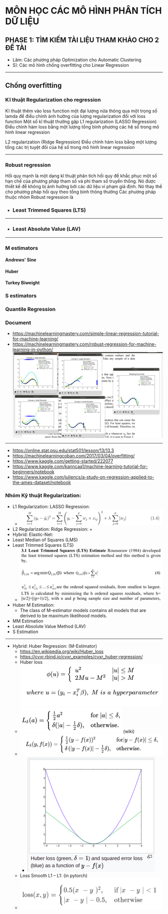 # MÔN HỌC CÁC MÔ HÌNH PHÂN TÍCH DỮ LIỆU

## PHASE 1: TÌM KIẾM TÀI LIỆU THAM KHẢO CHO 2 ĐỀ TÀI

+ Lâm: Các phương pháp Optimization cho Automatic Clustering
+ Sĩ: Các mô hình chống overfitting cho Linear Regression

___

## Chống overfitting

### Kĩ thuật Regularization cho regression

Kĩ thuật thêm vào loss function một đại lượng nữa thông qua một trọng số lamda để điều chỉnh ảnh hưởng của lượng
regularization đối với loss function Một số kĩ thuật thường gặp L1 regularization (LASSO Regression)
Điều chỉnh hàm loss bằng một lượng tổng bình phương các hệ số trong mô hình linear regression

L2 regularization (Ridge Regression)
Điều chỉnh hàm loss bằng một lượng tổng các trị tuyệt đối của hệ số trong mô hình linear regression
___

### Robust regression

Hồi quy mạnh là một dạng kĩ thuật phân tích hồi quy để khắc phục một số hạn chế của phương pháp tham số và phi tham số
truyền thống. Nó được thiết kế để không bị ảnh hưởng bởi các dữ liệu vi phạm giả định. Nó thay thế cho phương pháp hồi
quy theo tổng bình thông thường Các phương pháp thuộc nhóm Robust regression là

+ ### Least Trimmed Squares (LTS)

___

+ ### Least Absolute Value (LAV)

___

### M estimators

#### Andrews' Sine

#### Huber

#### Turkey Biweight

### S estimators

### Quantile Regression

### Document

+ https://machinelearningmastery.com/simple-linear-regression-tutorial-for-machine-learning/
+ https://machinelearningmastery.com/robust-regression-for-machine-learning-in-python/
  ![img.png](images/plot_robust_fit.png)

____

+ https://online.stat.psu.edu/stat501/lesson/13/13.3
+ https://machinelearningcoban.com/2017/03/04/overfitting/
+ https://www.kaggle.com/getting-started/222077
+ https://www.kaggle.com/kanncaa1/machine-learning-tutorial-for-beginners/notebook
+ https://www.kaggle.com/juliencs/a-study-on-regression-applied-to-the-ames-dataset/notebook

### Nhóm Kỹ thuật Regularization:

+ L1 Regularization: LASSO Regression:
    + ![img.png](images/LASSO_fomular.png)
+ L2 Regularization: Ridge Regression:
    +
+ Hybrid: Elastic-Net:
+ Least Median of Squares (LMS)
+ Least Trimmed Squares (LTS)
    + ![img_1.png](images/Least_Trimmed_Squares.png)
+ Huber M Estimation:
    + The class of M-estimator models contains all models that are derived to be maximum likelihood models.
+ MM Estimation
+ Least Absolute Value Method (LAV)
+ S Estimation

____

+ Hybrid: Huber Regression: (M-Estimator)
    + https://en.wikipedia.org/wiki/Huber_loss
    + https://cvxr.rbind.io/cvxr_examples/cvxr_huber-regression/
    + Huber loss ![](images/HUBER_formular.png)
    + ![img.png](images/Huber_loss.png) (wiki)
    + ![img.png](images/Huber_loss_2.png)
        + ![img.png](images/Huber_loss_compare_square_error.png)
    + Loss Smooth L1 – L1: (in pytorch)
    + ![img.png](images/Huber_loss_in_pytorch.png)